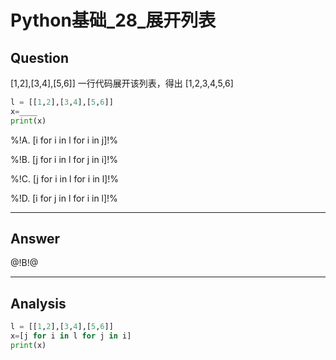 # Python基础_28_展开列表

## Question
[1,2],[3,4],[5,6]] 一行代码展开该列表，得出 [1,2,3,4,5,6]

```python
l = [[1,2],[3,4],[5,6]]
x=____  
print(x)
```

%!A. [i for i in l for i in j]!%

%!B. [j for i in l for j in i]!%

%!C. [j for i in l for i in l]!%

%!D. [i for j in l for i in l]!%

----

## Answer
@!B!@

----

## Analysis

```python
l = [[1,2],[3,4],[5,6]]
x=[j for i in l for j in i]  
print(x)
```
